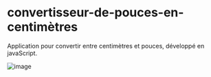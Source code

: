 # convertisseur-de-pouces-en-centimètres

Application pour convertir entre centimètres et pouces, développé en javaScript.

![image](https://user-images.githubusercontent.com/16248461/160298917-36498ccc-f3a1-41d8-b400-09f19ed245b9.png)

